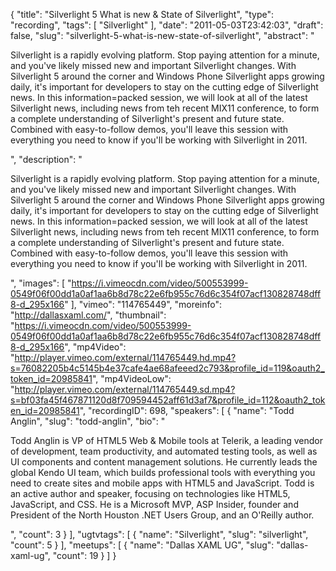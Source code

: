 {
  "title": "Silverlight 5 What is new & State of Silverlight",
  "type": "recording",
  "tags": [
    "Silverlight"
  ],
  "date": "2011-05-03T23:42:03",
  "draft": false,
  "slug": "silverlight-5-what-is-new-state-of-silverlight",
  "abstract": "<p>Silverlight is a rapidly evolving platform. Stop paying attention for a minute, and you've likely missed new and important Silverlight changes. With Silverlight 5 around the corner and Windows Phone Silverlight apps growing daily, it's important for developers to stay on the cutting edge of Silverlight news. In this information=packed session, we will look at all of the latest Silverlight news, including news from teh recent MIX11 conference, to form a complete understanding of Silverlight's present and future state. Combined with easy-to-follow demos, you'll leave this session with everything you need to know if you'll be working with Silverlight in 2011.</p>",
  "description": "<p>Silverlight is a rapidly evolving platform. Stop paying attention for a minute, and you've likely missed new and important Silverlight changes. With Silverlight 5 around the corner and Windows Phone Silverlight apps growing daily, it's important for developers to stay on the cutting edge of Silverlight news. In this information=packed session, we will look at all of the latest Silverlight news, including news from teh recent MIX11 conference, to form a complete understanding of Silverlight's present and future state. Combined with easy-to-follow demos, you'll leave this session with everything you need to know if you'll be working with Silverlight in 2011.</p>",
  "images": [
    "https://i.vimeocdn.com/video/500553999-0549f06f00dd1a0af1aa6b8d78c22e6fb955c76d6c354f07acf130828748dff8-d_295x166"
  ],
  "vimeo": "114765449",
  "moreinfo": "http://dallasxaml.com/",
  "thumbnail": "https://i.vimeocdn.com/video/500553999-0549f06f00dd1a0af1aa6b8d78c22e6fb955c76d6c354f07acf130828748dff8-d_295x166",
  "mp4Video": "http://player.vimeo.com/external/114765449.hd.mp4?s=76082205b4c5145b4e37cafe4ae68afeeed2c793&profile_id=119&oauth2_token_id=20985841",
  "mp4VideoLow": "http://player.vimeo.com/external/114765449.sd.mp4?s=bf03fa45f467871120d8f709594452aff61d3af7&profile_id=112&oauth2_token_id=20985841",
  "recordingID": 698,
  "speakers": [
    {
      "name": "Todd Anglin",
      "slug": "todd-anglin",
      "bio": "<p>Todd Anglin is VP of HTML5 Web & Mobile tools at Telerik, a leading vendor of development, team productivity, and automated testing tools, as well as UI components and content management solutions. He currently leads the global Kendo UI team, which builds professional tools with everything you need to create sites and mobile apps with HTML5 and JavaScript. Todd is an active author and speaker, focusing on technologies like HTML5, JavaScript, and CSS. He is a Microsoft MVP, ASP Insider, founder and President of the North Houston .NET Users Group, and an O'Reilly author.</p>",
      "count": 3
    }
  ],
  "ugtvtags": [
    {
      "name": "Silverlight",
      "slug": "silverlight",
      "count": 5
    }
  ],
  "meetups": [
    {
      "name": "Dallas XAML UG",
      "slug": "dallas-xaml-ug",
      "count": 19
    }
  ]
}